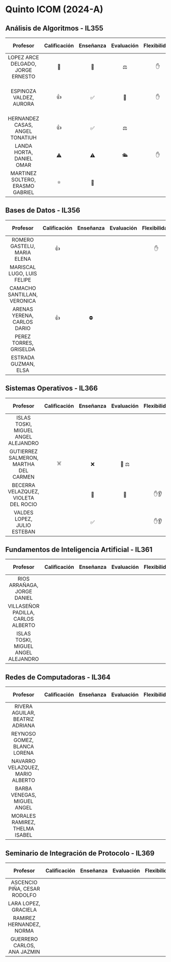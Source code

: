 # Quinto ICOM (2024-A)

## Análisis de Algoritmos - IL355

|             Profesor              | Calificación | Enseñanza | Evaluación | Flexibilidad | Personalidad | Modalidad | Asistencia | Rúbrica                         |              Otras Materias              | Reseñas                                                                               |
|:---------------------------------:|:------------:|:---------:|:----------:|:------------:|:------------:|:---------:|:----------:|:------------------------------- |:----------------------------------------:|:------------------------------------------------------------------------------------- |
| LOPEZ ARCE DELGADO, JORGE ERNESTO |      🌟      |    🧠     |     ⚖️     |      ✋      |      🤙      |           |            |                                 | Seminario de Arquitectura de Computadora | [1](https://www.misprofesores.com/profesores/Jorge-Erneste-Lopez-Arce-Delgado_139089) |
|      ESPINOZA VALDEZ, AURORA      |      👍      |    ✅     |     👿     |      ✋      |              |           |            | 60 Exámenes (2)<br>40 Acts. (4) |                                          | [1](https://www.misprofesores.com/profesores/Aurora-Espinoza-Valdez_139763)           |
|  HERNANDEZ CASAS, ANGEL TONATIUH  |      👍      |    ✅     |     ⚖️     |              |              |           |            |                                 |         Traductores de Lenguaje          | [1](https://www.misprofesores.com/profesores/Angel-Tonatiuh-Hernandez-Casas_97283)    |
|     LANDA HORTA, DANIEL OMAR      |      ⚠       |    ⚠️     |     🛳      |      ✋      |      🤙      |           |    ⏳📝    |                                 |          Circuitos Electrónicos          | [1](https://www.misprofesores.com/profesores/Daniel-Omar-Landa-Horta_97826)           |
| MARTINEZ SOLTERO, ERASMO GABRIEL  |      ⭐      |    🧠     |            |              |    🤙 🤡     |           |            |                                 |                                          | [1](https://www.misprofesores.com/profesores/ERASMO-GABRIEL-MARTINEZ-SOLTERO_149299)  |

## Bases de Datos - IL356

| Profesor | Calificación | Enseñanza | Evaluación | Flexibilidad | Personalidad | Modalidad | Asistencia | Rúbrica | Otras Materias | Reseñas |
| :--: | :--: | :--: | :--: | :--: | :--: | :--: | :--: | :--- | :--: | :--- |
| ROMERO GASTELU, MARIA ELENA | 👍 |  |  | ✋ | ❤️ |  | 📝 |  |  | [1](https://www.misprofesores.com/profesores/Maria-Elena-Romero-Gastelu_153505) [2](https://www.misprofesores.com/profesores/Maria-Elena-Romero-Gastelu_153831) |
| MARISCAL LUGO, LUIS FELIPE |  |  |  |  |  |  |  |  |  | [1](https://www.misprofesores.com/profesores/luis-felipe-mariscal-lugo_66679) [2](https://www.misprofesores.com/profesores/Luis-Felipe-Mariscal-Lugo_160076) |
| CAMACHO SANTILLAN, VERONICA |  |  |  |  |  |  |  |  |  |  |
| ARENAS YERENA, CARLOS DARIO | 👍 | ⛔<br> |  |  |  |  |  |  |  | [1](https://www.misprofesores.com/profesores/Carlos-Dario-Arenas-Yerena_139760) |
| PEREZ TORRES, GRISELDA |  |  |  |  |  |  |  |  |  | [1](https://www.misprofesores.com/profesores/GRISELDA-PEREZ-TORRES_103345) |
| ESTRADA GUZMAN, ELSA<br> |  |  |  |  |  |  |  |  |  | [1](https://www.misprofesores.com/profesores/Elsa-Estrada-Guzman_147558) |

## Sistemas Operativos - IL366	

| Profesor | Calificación | Enseñanza | Evaluación | Flexibilidad | Personalidad | Modalidad | Asistencia | Rúbrica | Otras Materias | Reseñas |
| :--: | :--: | :--: | :--: | :--: | :--: | :--: | :--: | :--- | :--: | :--- |
| ISLAS TOSKI, MIGUEL ANGEL ALEJANDRO |  |  |  |  |  |  |  |  |  |  |
| GUTIERREZ SALMERON, MARTHA DEL CARMEN | ☠️ | ❌ | 👿 ⚖️ |  | 😡 |  | 📝 |  |  | [1](https://www.misprofesores.com/profesores/MARTHA-DEL-CARMEN-GUTIERREZ-SALMERON_124903) |
| BECERRA VELAZQUEZ, VIOLETA DEL ROCIO<br> |  | 🧠 | 👿 | ✋👂 |  |  | 📝 |  |  | [1](https://www.misprofesores.com/profesores/Violeta-del-Rocio-Becerra-Velazquez_159549) |
| VALDES LOPEZ, JULIO ESTEBAN<br> |  | ✅ |  | ✋👂 | 🤡 |  |  |  | Estructura de Datos | [1](https://www.misprofesores.com/profesores/Julio-Esteban-Valdes-Lopez_139809) |



## Fundamentos de Inteligencia Artificial - IL361

| Profesor | Calificación | Enseñanza | Evaluación | Flexibilidad | Personalidad | Modalidad | Asistencia | Rúbrica | Otras Materias | Reseñas |
| :--: | :--: | :--: | :--: | :--: | :--: | :--: | :--: | :--- | :--: | :--- |
| RIOS ARRAÑAGA, JORGE DANIEL |  |  |  |  |  |  |  |  |  |  |
| VILLASEÑOR PADILLA, CARLOS ALBERTO |  |  |  |  |  |  |  |  |  | [1](https://www.misprofesores.com/profesores/Carlos-Alberto-Villasenor-Padilla_171505) |
| ISLAS TOSKI, MIGUEL ANGEL ALEJANDRO |  |  |  |  |  |  |  |  |  |  |

## Redes de Computadoras - IL364

| Profesor | Calificación | Enseñanza | Evaluación | Flexibilidad | Personalidad | Modalidad | Asistencia | Rúbrica | Otras Materias | Reseñas |
| :--: | :--: | :--: | :--: | :--: | :--: | :--: | :--: | :--- | :--: | :--- |
| RIVERA AGUILAR, BEATRIZ ADRIANA |  |  |  |  |  |  |  |  |  | [1](https://www.misprofesores.com/profesores/Beatriz-Adriana-Rivera-Aguilar_139758) |
| REYNOSO GOMEZ, BLANCA LORENA |  |  |  |  |  |  |  |  |  | [1](https://www.misprofesores.com/profesores/Blanca-Lorena-Reynoso-Gomez_153594) |
| NAVARRO VELAZQUEZ, MARIO ALBERTO |  |  |  |  |  |  |  |  |  |  |
| BARBA VENEGAS, MIGUEL ANGEL |  |  |  |  |  |  |  |  |  | [1](https://www.misprofesores.com/profesores/Miguel-Angel-Barba-Venegas_147963) [2](https://www.misprofesores.com/profesores/MIGUEL-ANGEL-BARBA-VENEGAS_153709) |
| MORALES RAMIREZ, THELMA ISABEL |  |  |  |  |  |  |  |  |  | [1](https://www.misprofesores.com/profesores/THELMA-ISABEL-RAMIREZ-MORALES_142351) |

## Seminario de Integración de Protocolo - IL369

| Profesor | Calificación | Enseñanza | Evaluación | Flexibilidad | Personalidad | Modalidad | Asistencia | Rúbrica | Otras Materias | Reseñas |
| :--: | :--: | :--: | :--: | :--: | :--: | :--: | :--: | :--- | :--: | :--- |
| ASCENCIO PIÑA, CESAR RODOLFO |  |  |  |  |  |  |  |  |  | [1](https://www.misprofesores.com/profesores/Cesar-Rodolfo-Ascencio-Pina_159185) |
| LARA LOPEZ, GRACIELA |  |  |  |  |  |  |  |  |  | [1](https://www.misprofesores.com/profesores/Graciela-Lara-Lopez_153297) [2](https://www.misprofesores.com/profesores/Graciela-Lara-Lopez_139753) |
| RAMIREZ HERNANDEZ, NORMA |  |  |  |  |  |  |  |  |  |  |
| GUERRERO CARLOS, ANA JAZMIN |  |  |  |  |  |  |  |  |  |  |
